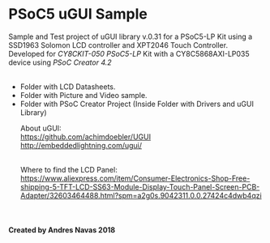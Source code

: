 # PSoC5 uGUI Sample

Sample and Test project of uGUI library v.0.31 for a PSoC5-LP Kit using a SSD1963 Solomon LCD controller and XPT2046 Touch Controller.
<br>
Developed for <i>CY8CKIT-050 PSoC5-LP</i> Kit with a CY8C5868AXI-LP035 device using <i>PSoC Creator 4.2</i>
<br>
<br>
- Folder with LCD Datasheets. <br>
- Folder with Picture and Video sample.<br>
- Folder with PSoC Creator Project (Inside Folder with Drivers and uGUI Library)
<br></p>
About uGUI:<br>
https://github.com/achimdoebler/UGUI <br>
http://embeddedlightning.com/ugui/ <br>
<br></p>
Where to find the LCD Panel:<br>
https://www.aliexpress.com/item/Consumer-Electronics-Shop-Free-shipping-5-TFT-LCD-SS63-Module-Display-Touch-Panel-Screen-PCB-Adapter/32603464488.html?spm=a2g0s.9042311.0.0.27424c4dwb4qzi <br>
<br>
<h4> Created by Andres Navas 2018

